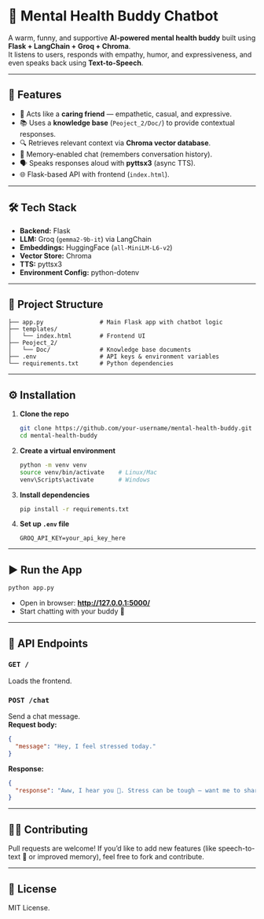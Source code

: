 # 🧠 Mental Health Buddy Chatbot  

A warm, funny, and supportive **AI-powered mental health buddy** built using **Flask + LangChain + Groq + Chroma**.  
It listens to users, responds with empathy, humor, and expressiveness, and even speaks back using **Text-to-Speech**.  

---

## 🚀 Features  
- 🤝 Acts like a **caring friend** — empathetic, casual, and expressive.  
- 📚 Uses a **knowledge base** (`Peoject_2/Doc/`) to provide contextual responses.  
- 🔍 Retrieves relevant context via **Chroma vector database**.  
- 🧩 Memory-enabled chat (remembers conversation history).  
- 🗣️ Speaks responses aloud with **pyttsx3** (async TTS).  
- 🌐 Flask-based API with frontend (`index.html`).  

---

## 🛠️ Tech Stack  
- **Backend:** Flask  
- **LLM:** Groq (`gemma2-9b-it`) via LangChain  
- **Embeddings:** HuggingFace (`all-MiniLM-L6-v2`)  
- **Vector Store:** Chroma  
- **TTS:** pyttsx3  
- **Environment Config:** python-dotenv  

---

## 📂 Project Structure  
```
├── app.py                # Main Flask app with chatbot logic
├── templates/
│   └── index.html        # Frontend UI
├── Peoject_2/
│   └── Doc/              # Knowledge base documents
├── .env                  # API keys & environment variables
└── requirements.txt      # Python dependencies
```

---

## ⚙️ Installation  

1. **Clone the repo**  
   ```bash
   git clone https://github.com/your-username/mental-health-buddy.git
   cd mental-health-buddy
   ```

2. **Create a virtual environment**  
   ```bash
   python -m venv venv
   source venv/bin/activate    # Linux/Mac
   venv\Scripts\activate       # Windows
   ```

3. **Install dependencies**  
   ```bash
   pip install -r requirements.txt
   ```

4. **Set up `.env` file**  
   ```
   GROQ_API_KEY=your_api_key_here
   ```

---

## ▶️ Run the App  

```bash
python app.py
```

- Open in browser: **http://127.0.0.1:5000/**  
- Start chatting with your buddy 🤗  

---

## 📌 API Endpoints  

### `GET /`  
Loads the frontend.  

### `POST /chat`  
Send a chat message.  
**Request body:**  
```json
{
  "message": "Hey, I feel stressed today."
}
```  
**Response:**  
```json
{
  "response": "Aww, I hear you 💜. Stress can be tough — want me to share some relaxing tricks?"
}
```  

---

## 🧑‍💻 Contributing  
Pull requests are welcome! If you’d like to add new features (like speech-to-text 🎤 or improved memory), feel free to fork and contribute.  

---

## 📜 License  
MIT License.  
